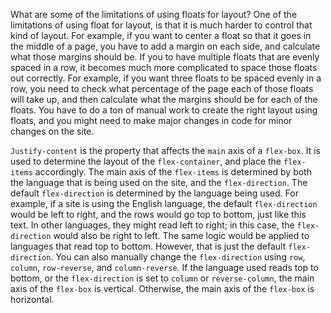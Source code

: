 What are some of the limitations of using floats for layout? One of the limitations of using float for layout, is that it is much harder to control that kind of layout.
For example, if you want to center a float so that it goes in the middle of a page, you have to add a margin on each side, and calculate what those margins should be. If you
to have multiple floats that are evenly spaced in a row, it becomes much more complicated to space those floats out correctly. For example, if you want three floats to be spaced
evenly in a row, you need to check what percentage of the page each of those floats will take up, and then calculate what the margins should be for each of the floats. You have
to do a ton of manual work to create the right layout using floats, and you might need to make major changes in code for minor changes on the site.

`Justify-content` is the property that affects the `main` axis of a `flex-box`. It is used to determine the layout of the `flex-container`, and place the `flex-items`
accordingly. The main axis of the `flex-items` is determined by both the language that is being used on the site, and the `flex-direction`. The default `flex-direction` is
determined by the language being used. For example, if a site is using the English language, the default `flex-direction` would be left to right, and the rows would go top to
bottom, just like this text. In other languages, they might read left to right; in this case, the `flex-direction` would also be right to left. The same logic would be applied
to languages that read top to bottom. However, that is just the default `flex-direction`. You can also manually change the `flex-direction` using `row`, `column`, `row-reverse`,
and `column-reverse`. If the language used reads top to bottom, or the `flex-direction` is set to `column` or `reverse-column`, the main axis of the `flex-box` is vertical.
Otherwise, the main axis of the `flex-box` is horizontal.
